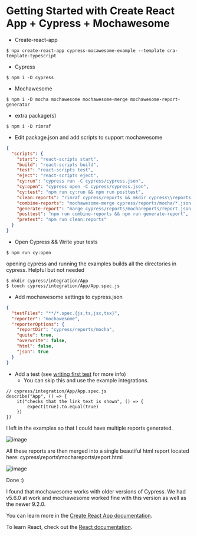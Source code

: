 # Getting Started with Create React App + Cypress + Mochawesome

* Create-react-app
```
$ npx create-react-app cypress-mocawesome-example --template cra-template-typescript
```
* Cypress
```
$ npm i -D cypress
```
* Mochawesome
```
$ npm i -D mocha mochawesome mochawesome-merge mochawesome-report-generator
```
* extra package(s)
```
$ npm i -D rimraf
```
* Edit package.json and add scripts to support mochawesome
```json
{
  "scripts": {
    "start": "react-scripts start",
    "build": "react-scripts build",
    "test": "react-scripts test",
    "eject": "react-scripts eject",
    "cy:run": "cypress run -C cypress/cypress.json",
    "cy:open": "cypress open -C cypress/cypress.json",
    "cy:test": "npm run cy:run && npm run posttest",
    "clean:reports": "rimraf cypress/reports && mkdir cypress\\reports && mkdir cypress\\reports\\mochareports",
    "combine-reports": "mochawesome-merge cypress/reports/mocha/*.json > cypress/reports/mochareports/report.json",
    "generate-report": "marge cypress/reports/mochareports/report.json -f report -o cypress/reports/mochareports",
    "posttest": "npm run combine-reports && npm run generate-report",
    "pretest": "npm run clean:reports"
  }
}
```

* Open Cypress && Write your tests
```
$ npm run cy:open
```
opening cypress and running the examples builds all the directories in cypress. Helpful but not needed

```
$ mkdir cypress/integration/App
$ touch cypress/integration/App/App.spec.js
```
* Add mochawesome settings to cypress.json
```json
{
  "testFiles": "**/*.spec.{js,ts,jsx,tsx}",
  "reporter": "mochawesome",
  "reporterOptions": {
    "reportDir": "cypress/reports/mocha",
    "quite": true,
    "overwrite": false,
    "html": false,
    "json": true
  }
} 
```

* Add a test (see [writing first test](https://on.cypress.io/writing-first-test) for more info)
    - You can skip this and use the example integrations.
```
// cypress/integration/App/App.spec.js
describe("App", () => {
    it("checks that the link text is shown", () => {
        expect(true).to.equal(true)
    })
})
```

I left in the examples so that I could have multiple reports generated.

![image](https://user-images.githubusercontent.com/6642964/147271754-31bf5452-24b3-4452-8425-3523d73189f4.png)

All these reports are then merged into a single beautiful html report located here: cypress\reports\mochareports\report.html

![image](https://user-images.githubusercontent.com/6642964/147271860-4043c981-eb94-4373-bddb-3486c70c5e1b.png)

Done :)

I found that mochawesome works with older versions of Cypress. We had v5.6.0 at work and mochawesome worked fine with this version as well as the newer 9.2.0.

You can learn more in the [Create React App documentation](https://facebook.github.io/create-react-app/docs/getting-started).

To learn React, check out the [React documentation](https://reactjs.org/).
